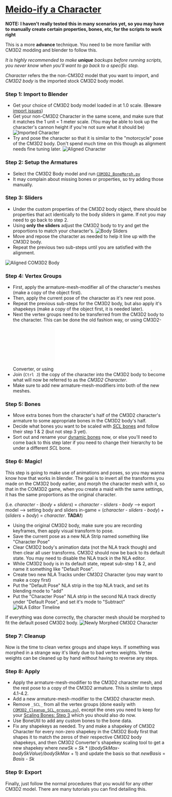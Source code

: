 # [Meido-ify a Character](https://github.com/luvoid/COM3D2-All-Bout-Bones/blob/main/wiki/Meidoify-a-Character.md)

**NOTE: I haven't really tested this in many scenarios yet, so you may have to manually create certain properties, bones, etc, for the scripts to work right**

This is a more **advance** technique. You need to be more familiar with CM3D2 modding and blender to follow this.

_It is highly recommended to make **unique** backups before running scripts, you never know when you'll want to go back to a specific step._

_Character_ refers the the non-CM3D2 model that you want to import, and _CM3D2 body_ is the imported stock CM3D2 body model. 

### Step 1: Import to Blender
* Get your choice of CM3D2 body model loaded in at 1.0 scale. (Beware [import issues](Exporting-Bones.md#roll-import-bug-may-only-apply-in-blender-28))
* Get your non-CM3D2 Character in the same scene, and make sure that it matches the 1 unit = 1 meter scale. (You may be able to look up the character's cannon height if you're not sure what it should be)
![Imported Character](pictures/Import.png)
* Try and pose the character so that it is similar to the "motorcycle" pose of the CM3D2 body.
  Don't spend much time on this though as alignment needs fine tuning later.
![Aligned Character](pictures/MotorCyclePose.png)

### Step 2: Setup the Armatures
* Select the CM3D2 Body model and run [`COM3D2_BoneMorph.py`](../scripts/COM3D2_BoneMorph.py)
* It may complain about missing bones or properties, so try adding those manually.

### Step 3: Sliders
* Under the custom properties of the CM3D2 body object, there should be properties that act identically to the body sliders in game. If not you may need to go back to step 2.
* Using **only the sliders** adjust the CM3D2 body to try and get the proportions to match your character's.
![Body Sliders](pictures/BodySliders.png)
* Move and repose the character as needed to help it line up with the CM3D2 body.
* Repeat the previous two sub-steps until you are satisfied with the alignment.

![Aligned COM3D2 Body](pictures/MotorCyclePoseAlign.png)

### Step 4: Vertex Groups
* First, apply the armature-mesh-modifier all of the character's meshes (make a copy of the object first).
* Then, apply the current pose of the character as it's new rest pose.
* Repeat the previous sub-steps for the CM3D2 body, but also apply it's shapekeys (make a copy of the object first, it is needed later).
* Next the vertex groups need to be transferred from the CM3D2 body to the character. This can be done the old fashion way, or using CM3D2-Converter, or using ![`COM3D2_Referenced_Vertex_Weight_Transfer.py`](../scripts/COM3D2_Referenced_Vertex_Weight_Transfer.py).
* Join (`Ctrl J`) the copy of the character into the CM3D2 body to become what will now be referred to as the _CM3D2 Character_. 
* Make sure to add new armature-mesh-modifiers into both of the new meshes.

### Step 5: Bones
* Move extra bones from the character's half of the CM3D2 character's armature to some appropriate bones in the CM3D2 body's half.
* Decide what bones you want to be scaled with [_SCL_ bones](Scaling-Bones.md) and follow their step 1 & 2 (but not step 3 yet).
* Sort out and rename your [dynamic bones](Dynamic-Bones.md) now, or else you'll need to come back to this step later if you need to change their hierarchy to be under a different _SCL_ bone.

### Step 6: Magic!
This step is going to make use of animations and poses, so you may wanna know how that works in blender. The goal is to invert all the transforms you made on the CM3D2 body earlier, and morph the character mesh with it, so that in the COM3D2 game, when you create a maid with the same settings, it has the same proportions as the original character.

(i.e. _character_ - (_body_ + _sliders_) = _character_ - _sliders_ - _body_ --> export model --> setting body and sliders in-game = (_character_ - _sliders_ - _body_) + (_sliders_ + _body_) = _character_. **TADA!**)
* Using the original CM3D2 body, make sure you are recording keyframes, then apply visual transform to pose.
* Save the current pose as a new NLA Strip named something like "Character Pose"
* Clear CM3D2 body's animation data (not the NLA track though) and then clear all user transforms. CM3D2 should now be back to its default state. You may need to disable the NLA track in the NLA editor.
* While CM3D2 body is in its default state, repeat sub-step 1 & 2, and name it something like "Default Pose".
* Create two new NLA Tracks under CM3D2 Character (you may want to make a copy first)
* Put the "Default Pose" NLA strip in the top NLA track, and set its blending mode to "add"
* Put the "Character Pose" NLA strip in the second NLA track directly under "Default Pose", and set it's mode to "Subtract"
![NLA Editor Timeline](pictures/NLAPoseInversion.png)

If everything was done correctly, the character mesh should be morphed to fit the default posed CM3D2 body.
![Newly Morphed CM3D2 Character](pictures/InverseMorphed.png)

### Step 7: Cleanup
Now is the time to clean vertex groups and shape keys. If something was morphed in a strange way it's likely due to bad vertex weights. Vertex weights can be cleaned up by hand without having to reverse any steps.

### Step 8: Apply
* Apply the armature-mesh-modifier to the CM3D2 character mesh, and the rest pose to a copy of the CM3D2 armature. This is similar to steps 4.1-4.2.
* Add a new armature-mesh-modifier to the CM3D2 character mesh.
* Remove `_SCL_` from all the vertex groups (done easily with [`COM3D2_Cleanup_SCL_groups.py`](../scripts/COM3D2_Cleanup_SCL_groups.py)), except the ones you need to keep for your [Scaling Bones: Step 3](Scaling-Bones.md#step-3-edit-the-bone-data) which you should also do now. 
* Use BoneUtil to add any custom bones to the bone data.
* Fix any shapekeys as needed. Try and make a shapekey of CM3D2 Character for every non-zero shapekey in the CM3D2 Body first that shapes it to match the zeros of their respective CM3D2 body shapekeys, and then CM3D2 Converter's shapekey scaling tool to get a new shapekey where _newSk_ = _Sk_ * ((_bodySkMax_-_bodySkValue_)/_bodySkMax_ + 1) and update the basis so that _newBasis_ = _Basis_ - _Sk_

### Step 9: Export
Finally, just follow the normal procedures that you would for any other CM3D2 model. There are many tutorials you can find detailing this.
